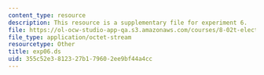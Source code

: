 ```yaml
---
content_type: resource
description: This resource is a supplementary file for experiment 6.
file: https://ol-ocw-studio-app-qa.s3.amazonaws.com/courses/8-02t-electricity-and-magnetism-spring-2005/355c52e3812327b179602ee9bf44a4cc_exp06.ds
file_type: application/octet-stream
resourcetype: Other
title: exp06.ds
uid: 355c52e3-8123-27b1-7960-2ee9bf44a4cc
---
```

